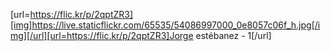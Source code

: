 [url=https://flic.kr/p/2qptZR3][img]https://live.staticflickr.com/65535/54086997000_0e8057c06f_h.jpg[/img][/url][url=https://flic.kr/p/2qptZR3]Jorge estébanez - 1[/url]

<!--
**jorge-code-sync/jorge-code-sync** is a ✨ _special_ ✨ repository because its `README.md` (this file) appears on your GitHub profile.

Here are some ideas to get you started:

- 🔭 I’m currently working on ...
- 🌱 I’m currently learning ...
- 👯 I’m looking to collaborate on ...
- 🤔 I’m looking for help with ...
- 💬 Ask me about ...
- 📫 How to reach me: ...
- 😄 Pronouns: ...
- ⚡ Fun fact: ...
-->
